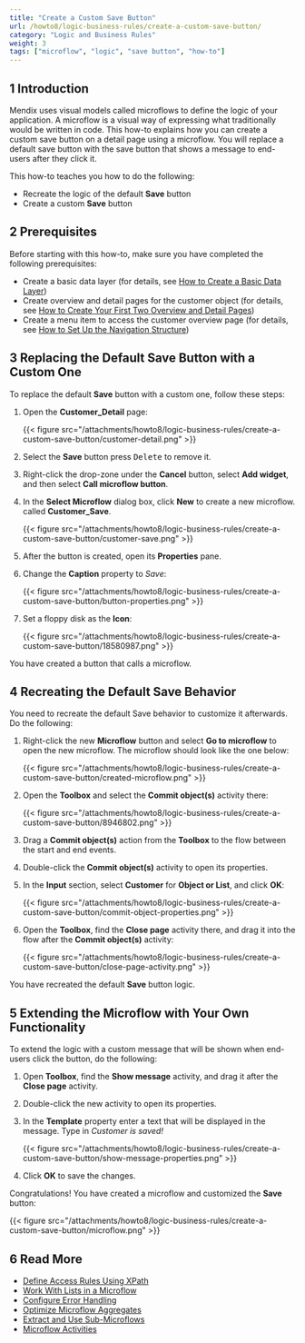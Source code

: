 ```yaml
---
title: "Create a Custom Save Button"
url: /howto8/logic-business-rules/create-a-custom-save-button/
category: "Logic and Business Rules"
weight: 3
tags: ["microflow", "logic", "save button", "how-to"]
---
```

## 1 Introduction

Mendix uses visual models called microflows to define the logic of your application. A microflow is a visual way of expressing what traditionally would be written in code. This how-to explains how you can create a custom save button on a detail page using a microflow. You will replace a default save button with the save button that shows a message to end-users after they click it. 

This how-to teaches you how to do the following:

* Recreate the logic of the default **Save** button
* Create a custom **Save** button

## 2 Prerequisites

Before starting with this how-to, make sure you have completed the following prerequisites:

* Create a basic data layer (for details, see [How to Create a Basic Data Layer](/howto8/data-models/create-a-basic-data-layer/))
* Create overview and detail pages for the customer object (for details, see [How to Create Your First Two Overview and Detail Pages](/howto8/front-end/create-your-first-two-overview-and-detail-pages/))
* Create a menu item to access the customer overview page (for details, see [How to Set Up the Navigation Structure](/howto8/general/setting-up-the-navigation-structure/))

## 3 Replacing the Default Save Button with a Custom One

To replace the default **Save** button with a custom one, follow these steps:

1. Open the **Customer_Detail** page:

    {{< figure src="/attachments/howto8/logic-business-rules/create-a-custom-save-button/customer-detail.png" >}}

2. Select the **Save** button press <kbd>Delete</kbd> to remove it.

3. Right-click the drop-zone under the **Cancel** button, select **Add widget**, and then select **Call microflow button**.

4. In the **Select Microflow** dialog box, click **New** to create a new microflow. called **Customer_Save**.

    {{< figure src="/attachments/howto8/logic-business-rules/create-a-custom-save-button/customer-save.png" >}}

5. After the button is created, open its **Properties** pane.

6. Change the **Caption** property to *Save*:

    {{< figure src="/attachments/howto8/logic-business-rules/create-a-custom-save-button/button-properties.png" >}}

7. Set a floppy disk as the **Icon**:

    {{< figure src="/attachments/howto8/logic-business-rules/create-a-custom-save-button/18580987.png" >}}

You have created a button that calls a microflow.

## 4 Recreating the Default Save Behavior

You need to recreate the default Save behavior to customize it afterwards. Do the following:

1. Right-click the new **Microflow** button and select **Go to microflow** to open the new microflow. The microflow should look like the one below:

    {{< figure src="/attachments/howto8/logic-business-rules/create-a-custom-save-button/created-microflow.png" >}}

2. Open the **Toolbox** and select the **Commit object(s)** activity there:

    {{< figure src="/attachments/howto8/logic-business-rules/create-a-custom-save-button/8946802.png" >}}

3. Drag a **Commit object(s)** action from the **Toolbox** to the flow between the start and end events.
4. Double-click the **Commit object(s)** activity to open its properties.

5. In the **Input** section, select **Customer** for **Object or List**, and click **OK**:

    {{< figure src="/attachments/howto8/logic-business-rules/create-a-custom-save-button/commit-object-properties.png" >}}

6. Open the **Toolbox**, find the **Close page** activity there, and drag it into the flow after the **Commit object(s)** activity:

    {{< figure src="/attachments/howto8/logic-business-rules/create-a-custom-save-button/close-page-activity.png" >}}

You have recreated the default **Save** button logic.

## 5 Extending the Microflow with Your Own Functionality

To extend the logic with a custom message that will be shown when end-users click the button, do the following:

1. Open **Toolbox**, find the **Show message** activity, and drag it after the **Close page** activity.

2. Double-click the new activity to open its properties.

3. In the **Template** property enter a text that will be displayed in the message. Type in *Customer is saved!* 

    {{< figure src="/attachments/howto8/logic-business-rules/create-a-custom-save-button/show-message-properties.png" >}}

4. Click **OK** to save the changes. 

Congratulations! You have created a microflow and customized the **Save** button: 

{{< figure src="/attachments/howto8/logic-business-rules/create-a-custom-save-button/microflow.png" >}}

## 6 Read More

* [Define Access Rules Using XPath](/howto8/logic-business-rules/define-access-rules-using-xpath/)
* [Work With Lists in a Microflow](/howto8/logic-business-rules/working-with-lists-in-a-microflow/)
* [Configure Error Handling](/howto8/logic-business-rules/set-up-error-handling/)
* [Optimize Microflow Aggregates](/howto8/logic-business-rules/optimizing-microflow-aggregates/)
* [Extract and Use Sub-Microflows](/howto8/logic-business-rules/extract-and-use-sub-microflows/)
* [Microflow Activities](/refguide8/activities/)
